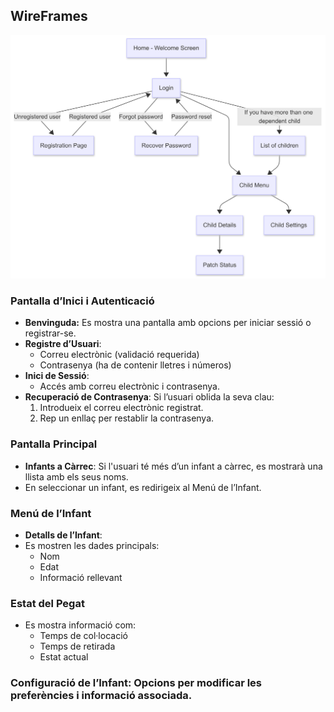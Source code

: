 ## WireFrames

![Pegat](FlowchartTutor.png) 



### Pantalla d’Inici i Autenticació
- <b>Benvinguda:</b> Es mostra una pantalla amb opcions per iniciar sessió o registrar-se.
- <b>Registre d’Usuari</b>:
  	- Correu electrònic (validació requerida)
  	- Contrasenya (ha de contenir lletres i números)
- <b>Inici de Sessió</b>:
	- Accés amb correu electrònic i contrasenya.
- <b>Recuperació de Contrasenya</b>: Si l’usuari oblida la seva clau:
    1. Introdueix el correu electrònic registrat.
  	2. Rep un enllaç per restablir la contrasenya.

### Pantalla Principal
- <b>Infants a Càrrec</b>: Si l'usuari té més d’un infant a càrrec, es mostrarà una llista amb els seus noms.
- En seleccionar un infant, es redirigeix al Menú de l’Infant.

### Menú de l’Infant
- <b>Detalls de l’Infant</b>: 
- Es mostren les dades principals:
	- Nom
	- Edat
	- Informació rellevant

### Estat del Pegat
- Es mostra informació com:
	- Temps de col·locació
	- Temps de retirada
	- Estat actual

### Configuració de l’Infant: Opcions per modificar les preferències i informació associada.
